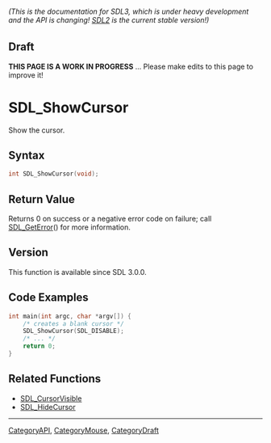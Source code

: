 ###### (This is the documentation for SDL3, which is under heavy development and the API is changing! [SDL2](https://wiki.libsdl.org/SDL2/) is the current stable version!)

## Draft

**THIS PAGE IS A WORK IN PROGRESS** ... Please make edits to this page to improve it!
# SDL_ShowCursor

Show the cursor.

## Syntax

```c
int SDL_ShowCursor(void);

```

## Return Value

Returns 0 on success or a negative error code on failure; call
[SDL_GetError](SDL_GetError)() for more information.

## Version

This function is available since SDL 3.0.0.

## Code Examples

```c++
int main(int argc, char *argv[]) {
    /* creates a blank cursor */
    SDL_ShowCursor(SDL_DISABLE);
    /* ... */
    return 0;
}
```

## Related Functions

* [SDL_CursorVisible](SDL_CursorVisible)
* [SDL_HideCursor](SDL_HideCursor)

----
[CategoryAPI](CategoryAPI), [CategoryMouse](CategoryMouse), [CategoryDraft](CategoryDraft)


